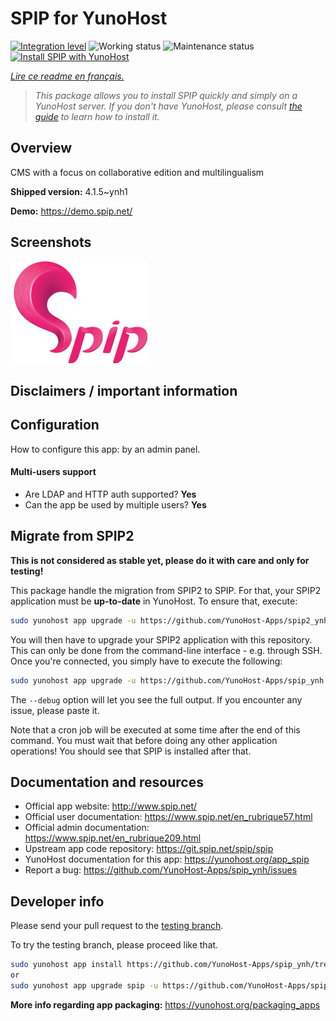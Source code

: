 <!--
N.B.: This README was automatically generated by https://github.com/YunoHost/apps/tree/master/tools/README-generator
It shall NOT be edited by hand.
-->

# SPIP for YunoHost

[![Integration level](https://dash.yunohost.org/integration/spip.svg)](https://dash.yunohost.org/appci/app/spip) ![Working status](https://ci-apps.yunohost.org/ci/badges/spip.status.svg) ![Maintenance status](https://ci-apps.yunohost.org/ci/badges/spip.maintain.svg)  
[![Install SPIP with YunoHost](https://install-app.yunohost.org/install-with-yunohost.svg)](https://install-app.yunohost.org/?app=spip)

*[Lire ce readme en français.](./README_fr.md)*

> *This package allows you to install SPIP quickly and simply on a YunoHost server.
If you don't have YunoHost, please consult [the guide](https://yunohost.org/#/install) to learn how to install it.*

## Overview

CMS with a focus on collaborative edition and multilingualism

**Shipped version:** 4.1.5~ynh1


**Demo:** https://demo.spip.net/

## Screenshots

![Screenshot of SPIP](./doc/screenshots/220px-Logo_SPIP.png)

## Disclaimers / important information

## Configuration

How to configure this app: by an admin panel.

#### Multi-users support

 * Are LDAP and HTTP auth supported? **Yes**
 * Can the app be used by multiple users? **Yes**

## Migrate from SPIP2

**This is not considered as stable yet, please do it with care and only for testing!**

This package handle the migration from SPIP2 to SPIP. For that, your
SPIP2 application must be **up-to-date** in YunoHost. To ensure that, execute:

```bash
sudo yunohost app upgrade -u https://github.com/YunoHost-Apps/spip2_ynh spip2 --debug
```

You will then have to upgrade your SPIP2 application with this repository.
This can only be done from the command-line interface - e.g. through SSH. Once you're connected, you simply have to execute the following:

```bash
sudo yunohost app upgrade -u https://github.com/YunoHost-Apps/spip_ynh spip2 --debug
```

The `--debug` option will let you see the full output. If you encounter any issue, please paste it.

Note that a cron job will be executed at some time after the end of this
command. You must wait that before doing any other application operations!
You should see that SPIP is installed after that.

## Documentation and resources

* Official app website: <http://www.spip.net/>
* Official user documentation: <https://www.spip.net/en_rubrique57.html>
* Official admin documentation: <https://www.spip.net/en_rubrique209.html>
* Upstream app code repository: <https://git.spip.net/spip/spip>
* YunoHost documentation for this app: <https://yunohost.org/app_spip>
* Report a bug: <https://github.com/YunoHost-Apps/spip_ynh/issues>

## Developer info

Please send your pull request to the [testing branch](https://github.com/YunoHost-Apps/spip_ynh/tree/testing).

To try the testing branch, please proceed like that.

``` bash
sudo yunohost app install https://github.com/YunoHost-Apps/spip_ynh/tree/testing --debug
or
sudo yunohost app upgrade spip -u https://github.com/YunoHost-Apps/spip_ynh/tree/testing --debug
```

**More info regarding app packaging:** <https://yunohost.org/packaging_apps>
